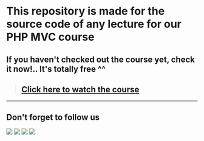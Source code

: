 # This repository is made for the source code of any lecture for our PHP MVC course

## If you haven't checked out the course yet, check it now!.. It's totally free ^^

> ## [Click here to watch the course](https://youtube.com/playlist?list=PL7mt2FDjAkPepYrMofOwTwxQwJSlZ8N-a)

---

## Don't forget to follow us

[<img src="https://img.shields.io/badge/-Facebook-1877F2?style=for-the-badge&logo=Facebook&logoColor=white"/>](https://www.facebook.com/SecTheaterEG)
[<img src="https://img.shields.io/badge/-Telegram-26A5E4?style=for-the-badge&logo=Telegram&logoColor=white"/>](https://t.me/sectheater)
[<img src="https://img.shields.io/badge/-Discord-7289DA?style=for-the-badge&logo=Discord&logoColor=white"/>](https://discord.com/invite/4VqCstahAR)
[<img src="https://img.shields.io/badge/-YouTube-FF0000?style=for-the-badge&logo=YouTube&logoColor=white"/>](http://youtube.com/c/SecTheater/)
